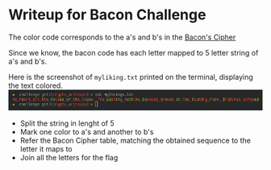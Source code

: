 # Writeup for Bacon Challenge

The color code corresponds to the a's and b's in the [Bacon's Cipher]("https://en.wikipedia.org/wiki/Bacon's_cipher")

Since we know, the bacon code has each letter mapped to 5 letter string of a's and b's.

Here is the screenshot of `myliking.txt` printed on the terminal, displaying the text colored.
![a's could be red and b's could be green](screenshot.png)

+ Split the string in lenght of 5
+ Mark one color to a's and another to b's
+ Refer the Bacon Cipher table, matching the obtained sequence to the letter it maps to
+ Join all the letters for the flag
